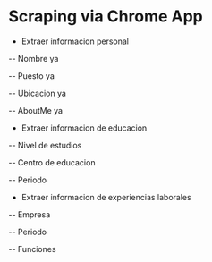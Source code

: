 # Scraping via Chrome App


- Extraer informacion personal

-- Nombre ya

-- Puesto ya

-- Ubicacion ya

-- AboutMe ya

- Extraer informacion de educacion

-- Nivel de estudios

-- Centro de educacion

-- Periodo

- Extraer informacion de experiencias laborales

-- Empresa

-- Periodo

-- Funciones